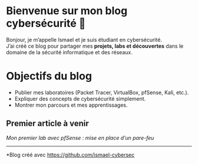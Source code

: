 # Bienvenue sur mon blog cybersécurité 🔐

Bonjour, je m’appelle Ismael et je suis étudiant en cybersécurité.  
J’ai créé ce blog pour partager mes **projets, labs et découvertes** dans le domaine de la sécurité informatique et des réseaux.  

# Objectifs du blog
- Publier mes laboratoires (Packet Tracer, VirtualBox, pfSense, Kali, etc.).  
- Expliquer des concepts de cybersécurité simplement.  
- Montrer mon parcours et mes apprentissages.  

##  Premier article à venir
 *Mon premier lab avec pfSense : mise en place d’un pare-feu*  

---
*Blog créé avec https://github.com/ismael-cybersec 
 
